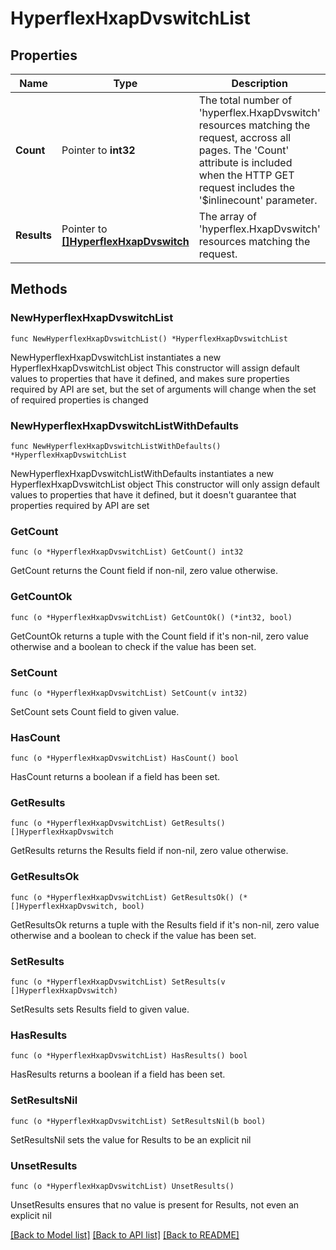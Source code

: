 # HyperflexHxapDvswitchList

## Properties

Name | Type | Description | Notes
------------ | ------------- | ------------- | -------------
**Count** | Pointer to **int32** | The total number of &#39;hyperflex.HxapDvswitch&#39; resources matching the request, accross all pages. The &#39;Count&#39; attribute is included when the HTTP GET request includes the &#39;$inlinecount&#39; parameter. | [optional] 
**Results** | Pointer to [**[]HyperflexHxapDvswitch**](HyperflexHxapDvswitch.md) | The array of &#39;hyperflex.HxapDvswitch&#39; resources matching the request. | [optional] 

## Methods

### NewHyperflexHxapDvswitchList

`func NewHyperflexHxapDvswitchList() *HyperflexHxapDvswitchList`

NewHyperflexHxapDvswitchList instantiates a new HyperflexHxapDvswitchList object
This constructor will assign default values to properties that have it defined,
and makes sure properties required by API are set, but the set of arguments
will change when the set of required properties is changed

### NewHyperflexHxapDvswitchListWithDefaults

`func NewHyperflexHxapDvswitchListWithDefaults() *HyperflexHxapDvswitchList`

NewHyperflexHxapDvswitchListWithDefaults instantiates a new HyperflexHxapDvswitchList object
This constructor will only assign default values to properties that have it defined,
but it doesn't guarantee that properties required by API are set

### GetCount

`func (o *HyperflexHxapDvswitchList) GetCount() int32`

GetCount returns the Count field if non-nil, zero value otherwise.

### GetCountOk

`func (o *HyperflexHxapDvswitchList) GetCountOk() (*int32, bool)`

GetCountOk returns a tuple with the Count field if it's non-nil, zero value otherwise
and a boolean to check if the value has been set.

### SetCount

`func (o *HyperflexHxapDvswitchList) SetCount(v int32)`

SetCount sets Count field to given value.

### HasCount

`func (o *HyperflexHxapDvswitchList) HasCount() bool`

HasCount returns a boolean if a field has been set.

### GetResults

`func (o *HyperflexHxapDvswitchList) GetResults() []HyperflexHxapDvswitch`

GetResults returns the Results field if non-nil, zero value otherwise.

### GetResultsOk

`func (o *HyperflexHxapDvswitchList) GetResultsOk() (*[]HyperflexHxapDvswitch, bool)`

GetResultsOk returns a tuple with the Results field if it's non-nil, zero value otherwise
and a boolean to check if the value has been set.

### SetResults

`func (o *HyperflexHxapDvswitchList) SetResults(v []HyperflexHxapDvswitch)`

SetResults sets Results field to given value.

### HasResults

`func (o *HyperflexHxapDvswitchList) HasResults() bool`

HasResults returns a boolean if a field has been set.

### SetResultsNil

`func (o *HyperflexHxapDvswitchList) SetResultsNil(b bool)`

 SetResultsNil sets the value for Results to be an explicit nil

### UnsetResults
`func (o *HyperflexHxapDvswitchList) UnsetResults()`

UnsetResults ensures that no value is present for Results, not even an explicit nil

[[Back to Model list]](../README.md#documentation-for-models) [[Back to API list]](../README.md#documentation-for-api-endpoints) [[Back to README]](../README.md)


